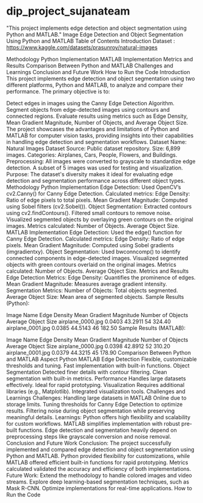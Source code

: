 # dip_project_sujanateam
"This project implements edge detection and object segmentation using Python and MATLAB."
Image Edge Detection and Object Segmentation Using Python and MATLAB
Table of Contents
Introduction
Dataset : https://www.kaggle.com/datasets/prasunroy/natural-images

Methodology
Python Implementation
MATLAB Implementation
Metrics and Results
Comparison Between Python and MATLAB
Challenges and Learnings
Conclusion and Future Work
How to Run the Code
Introduction
This project implements edge detection and object segmentation using two different platforms, Python and MATLAB, to analyze and compare their performance. The primary objective is to:

Detect edges in images using the Canny Edge Detection Algorithm.
Segment objects from edge-detected images using contours and connected regions.
Evaluate results using metrics such as Edge Density, Mean Gradient Magnitude, Number of Objects, and Average Object Size. The project showcases the advantages and limitations of Python and MATLAB for computer vision tasks, providing insights into their capabilities in handling edge detection and segmentation workflows.
Dataset
Name: Natural Images Dataset
Source: Public dataset repository.
Size: 6,899 images.
Categories: Airplanes, Cars, People, Flowers, and Buildings.
Preprocessing:
All images were converted to grayscale to standardize edge detection.
A subset of 5 images was used for testing and visualization.
Purpose: The dataset's diversity makes it ideal for evaluating edge detection and segmentation performance across different object types.
Methodology
Python Implementation
Edge Detection:
Used OpenCV’s cv2.Canny() for Canny Edge Detection.
Calculated metrics:
Edge Density: Ratio of edge pixels to total pixels.
Mean Gradient Magnitude: Computed using Sobel filters (cv2.Sobel()).
Object Segmentation:
Extracted contours using cv2.findContours().
Filtered small contours to remove noise.
Visualized segmented objects by overlaying green contours on the original images.
Metrics calculated:
Number of Objects.
Average Object Size.
MATLAB Implementation
Edge Detection:
Used the edge() function for Canny Edge Detection.
Calculated metrics:
Edge Density: Ratio of edge pixels.
Mean Gradient Magnitude: Computed using Sobel gradients (imgradientxy).
Object Segmentation:
Used bwconncomp() to identify connected components in edge-detected images.
Visualized segmented objects with green contours overlaid on the original images.
Metrics calculated:
Number of Objects.
Average Object Size.
Metrics and Results
Edge Detection Metrics:
Edge Density: Quantifies the prominence of edges.
Mean Gradient Magnitude: Measures average gradient intensity.
Segmentation Metrics:
Number of Objects: Total objects segmented.
Average Object Size: Mean area of segmented objects.
Sample Results (Python):

Image Name	Edge Density	Mean Gradient Magnitude	Number of Objects	Average Object Size
airplane_0000.jpg	0.0403	43.2911	54	324.40
airplane_0001.jpg	0.0385	44.5143	46	182.50
Sample Results (MATLAB):

Image Name	Edge Density	Mean Gradient Magnitude	Number of Objects	Average Object Size
airplane_0000.jpg	0.0398	42.8912	52	310.20
airplane_0001.jpg	0.0379	44.3215	45	178.90
Comparison Between Python and MATLAB
Aspect	Python	MATLAB
Edge Detection	Flexible, customizable thresholds and tuning.	Fast implementation with built-in functions.
Object Segmentation	Detected finer details with contour filtering.	Clean segmentation with built-in metrics.
Performance	Handles large datasets effectively.	Ideal for rapid prototyping.
Visualization	Requires additional libraries (e.g., Matplotlib).	Integrated visualization tools.
Challenges and Learnings
Challenges:
Handling large datasets in MATLAB Online due to storage limits.
Tuning thresholds for Canny Edge Detection to optimize results.
Filtering noise during object segmentation while preserving meaningful details.
Learnings:
Python offers high flexibility and scalability for custom workflows.
MATLAB simplifies implementation with robust pre-built functions.
Edge detection and segmentation heavily depend on preprocessing steps like grayscale conversion and noise removal.
Conclusion and Future Work
Conclusion:
The project successfully implemented and compared edge detection and object segmentation using Python and MATLAB.
Python provided flexibility for customizations, while MATLAB offered efficient built-in functions for rapid prototyping.
Metrics calculated validated the accuracy and efficiency of both implementations.
Future Work:
Extend the methodology to handle colored images and video streams.
Explore deep learning-based segmentation techniques, such as Mask R-CNN.
Optimize implementations for real-time applications.
How to Run the Code
